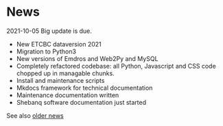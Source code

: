 # News

2021-10-05 Big update is due.

*   New ETCBC dataversion 2021
*   Migration to Python3
*   New versions of Emdros and Web2Py and MySQL
*   Completely refactored codebase: all Python, Javascript and CSS code
    chopped up in managable chunks.
*   Install and maintenance scripts
*   Mkdocs framework for technical documentation
*   Maintenance documentation written
*   Shebanq software documentation just started

See also [older news](https://github.com/ETCBC/shebanq/wiki/Changes)


